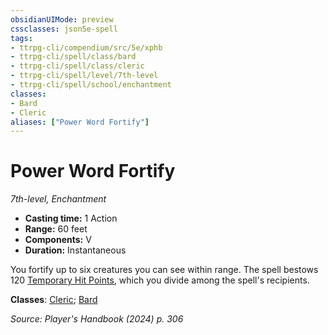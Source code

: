 ```yaml
---
obsidianUIMode: preview
cssclasses: json5e-spell
tags:
- ttrpg-cli/compendium/src/5e/xphb
- ttrpg-cli/spell/class/bard
- ttrpg-cli/spell/class/cleric
- ttrpg-cli/spell/level/7th-level
- ttrpg-cli/spell/school/enchantment
classes:
- Bard
- Cleric
aliases: ["Power Word Fortify"]
---
```

# Power Word Fortify
*7th-level, Enchantment*  


- **Casting time:** 1 Action
- **Range:** 60 feet
- **Components:** V
- **Duration:** Instantaneous

You fortify up to six creatures you can see within range. The spell bestows 120 [Temporary Hit Points](3-Mechanics/CLI/rules/variant-rules/temporary-hit-points-xphb.md), which you divide among the spell's recipients.

**Classes**: [Cleric](3-Mechanics/CLI/lists/list-spells-classes-cleric.md); [Bard](3-Mechanics/CLI/lists/list-spells-classes-bard.md)

*Source: Player's Handbook (2024) p. 306*